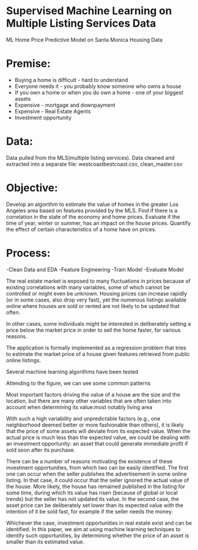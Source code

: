 # Supervised Machine Learning on Multiple Listing Services Data
ML Home Price Predictive Model on Santa Monica Housing Data

# Premise:
- Buying a home is difficult - hard to understand
- Everyone needs it - you probably know someone who owns a house
- If you own a home or when you do own a home - one of your biggest assets
- Expensive - mortgage and downpayment
- Expensive - Real Estate Agents
- Investment opportunity

# Data:
Data pulled from the MLS(multiple listing services). Data cleaned and extracted into a separate file:
westcoastbestcoast.csv, clean_master.csv

# Objective:
Develop an algorithm to estimate the value of homes in the greater Los Angeles area based on features provided by the MLS.
Find if there is a correlation in the state of the economy and home prices.
Evaluate if the time of year, winter or summer, has an impact on the house prices.
Quantify the effect of certain characteristics of a home have on prices.

# Process:
-Clean Data and EDA
-Feature Engineering
-Train Model
-Evaluate Model


The real estate market is exposed to many fluctuations in prices because of existing
correlations with many variables, some of which cannot be controlled or might even be unknown.
Housing prices can increase rapidly (or in some cases, also drop very fast), yet the numerous listings
available online where houses are sold or rented are not likely to be updated that often.

In other cases, some individuals might be interested in
deliberately setting a price below the market price in order to sell the home faster, for various reasons.

The application is
formally implemented as a regression problem that tries to estimate the market price of a house
given features retrieved from public online listings.

Several machine learning algorithms have been tested

Attending to the figure, we can see some common patterns

Most important factors
driving the value of a house are the size and the location, but there are many other variables that are
often taken into account when determining its value:most notably living area


With such a high variability and unpredictable factors (e.g., one neighborhood deemed better
or more fashionable than others), it is likely that the price of some assets will deviate from its
expected value. When the actual price is much less than the expected value, we could be dealing
with an investment opportunity: an asset that could generate immediate profit if sold soon after its
purchase.

There can be a number of reasons motivating the existence of these investment opportunities,
from which two can be easily identified. The first one can occur when the seller publishes the
advertisement in some online listing. In that case, it could occur that the seller ignored the actual value
of the house. More likely, the house has remained published in the listing for some time, during which
its value has risen (because of global or local trends) but the seller has not updated its value. In the second case, the asset price can be deliberately set lower than its expected value with the intention of it
be sold fast, for example if the seller needs the money.

Whichever the case, investment opportunities in real estate exist and can be identified. In this
paper, we aim at using machine learning techniques to identify such opportunities, by determining
whether the price of an asset is smaller than its estimated value.
